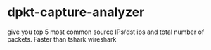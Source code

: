 # dpkt-capture-analyzer
give you top 5 most common source IPs/dst ips and total number of packets. Faster than tshark wireshark
